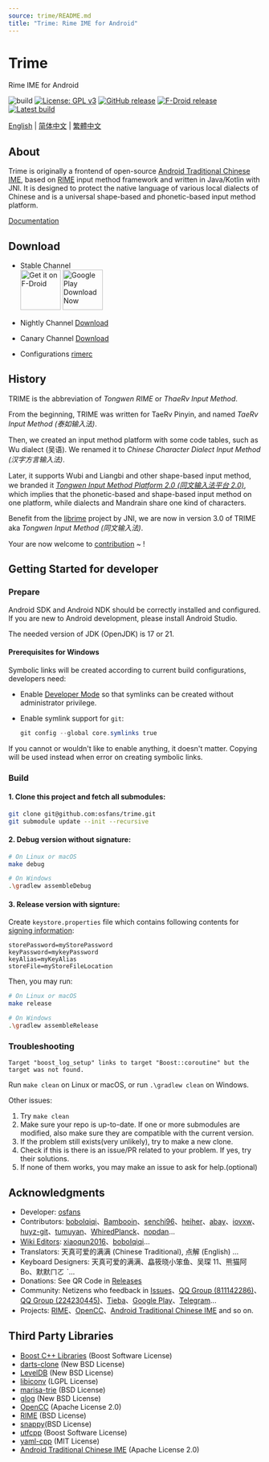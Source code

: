 ```yaml
---
source: trime/README.md
title: "Trime: Rime IME for Android"
---
```


<!--
SPDX-FileCopyrightText: 2015 - 2024 Rime community

SPDX-License-Identifier: GPL-3.0-or-later
-->

# Trime

Rime IME for Android

![build](https://github.com/osfans/trime/actions/workflows/commit-ci.yml/badge.svg?branch=develop)
[![License: GPL v3](https://img.shields.io/badge/License-GPL%20v3-blue.svg)](https://www.gnu.org/licenses/gpl-3.0)
[![GitHub release](https://img.shields.io/github/release/osfans/trime.svg)](https://github.com/osfans/trime/releases)
[![F-Droid release](https://img.shields.io/f-droid/v/com.osfans.trime.svg)](https://f-droid.org/packages/com.osfans.trime)
[![Latest build](https://img.shields.io/github/last-commit/osfans/trime.svg)](http://osfans.github.io/trime/)

[English](./index.en.md) | [简体中文](./index.md) | [繁體中文](./index.zh-Hant.md)

## About

Trime is originally a frontend of open-source [Android Traditional Chinese IME], based on [RIME] input method framework and written in Java/Kotlin with JNI. It is designed to protect the native language of various local dialects of Chinese and is a universal shape-based and phonetic-based input method platform.

[Documentation](https://github.com/osfans/trime/wiki)

## Download

- Stable Channel <br>
  [<img alt='Get it on F-Droid' src='https://fdroid.gitlab.io/artwork/badge/get-it-on.png' height='80px'/>](https://f-droid.org/packages/com.osfans.trime)
  [<img alt='Google Play Download Now' src='https://play.google.com/intl/en_us/badges/images/generic/en_badge_web_generic.png' height='80px'/>](https://play.google.com/store/apps/details?id=com.osfans.trime)

- Nightly Channel [Download](https://github.com/osfans/trime/releases/tag/nightly)

- Canary Channel [Download](https://github.com/osfans/trime/actions)

- Configurations [rimerc](https://github.com/Bambooin/rimerc)

## History

TRIME is the abbreviation of _Tongwen RIME_ or _ThaeRv Input Method_.

From the beginning, TRIME was written for TaeRv Pinyin, and named _TaeRv Input Method (泰如输入法)_.

Then, we created an input method platform with some code tables, such as Wu dialect (吴语). We renamed it to _Chinese Character Dialect Input Method (汉字方言输入法)_.

Later, it supports Wubi and Liangbi and other shape-based input method, we branded it [_Tongwen Input Method Platform 2.0 (同文输入法平台 2.0)_](https://github.com/osfans/trime-legacy), which implies that the phonetic-based and shape-based input method on one platform, while dialects and Mandrain share one kind of characters.

Benefit from the [librime](https://github.com/rime/librime) project by JNI, we are now in version 3.0 of TRIME aka _Tongwen Input Method (同文输入法)_.

Your are now welcome to [contribution](CONTRIBUTING.md) ~ !

## Getting Started for developer

### Prepare

Android SDK and Android NDK should be correctly installed and configured. If you are new to Android development, please install Android Studio.

The needed version of JDK (OpenJDK) is 17 or 21.

#### Prerequisites for Windows

Symbolic links will be created according to current build configurations, developers need:

- Enable [Developer Mode](https://learn.microsoft.com/en-us/windows/apps/get-started/enable-your-device-for-development) so that symlinks can be created without administrator privilege.

- Enable symlink support for `git`:

  ```powershell
  git config --global core.symlinks true
  ```

If you cannot or wouldn't like to enable anything, it doesn't matter. Copying will be used instead when error on creating symbolic links.

### Build

#### 1. Clone this project and fetch all submodules:

```sh
git clone git@github.com:osfans/trime.git
git submodule update --init --recursive
```

#### 2. Debug version without signature:

```sh
# On Linux or macOS
make debug

# On Windows
.\gradlew assembleDebug
```

#### 3. Release version with signture:

Create `keystore.properties` file which contains following contents for [signing information](https://developer.android.com/studio/publish/app-signing.html):

```gradle.properties
storePassword=myStorePassword
keyPassword=mykeyPassword
keyAlias=myKeyAlias
storeFile=myStoreFileLocation
```

Then, you may run:

```sh
# On Linux or macOS
make release

# On Windows
.\gradlew assembleRelease
```

### Troubleshooting

```
Target "boost_log_setup" links to target "Boost::coroutine" but the target was not found.
```

Run `make clean` on Linux or macOS, or run `.\gradlew clean` on Windows.

Other issues:

1. Try `make clean`
2. Make sure your repo is up-to-date. If one or more submodules are modified, also make sure they are compatible with the current version.
3. If the problem still exists(very unlikely), try to make a new clone.
4. Check if this is there is an issue/PR related to your problem. If yes, try their solutions.
5. If none of them works, you may make an issue to ask for help.(optional)

## Acknowledgments

- Developer: [osfans](https://github.com/osfans)
- Contributors: [boboIqiqi](https://github.com/boboIqiqi)、[Bambooin](https://github.com/Bambooin)、[senchi96](https://github.com/senchi96)、[heiher](https://github.com/heiher)、[abay](https://github.com/a342191555)、[iovxw](https://github.com/iovxw)、[huyz-git](https://github.com/huyz-git)、[tumuyan](https://github.com/tumuyan)、[WhiredPlanck](https://github.com/WhiredPlanck)、[nopdan](https://github.com/nopdan)...
- [Wiki Editors](https://github.com/osfans/trime/wiki): [xiaoqun2016](https://github.com/xiaoqun2016)、[boboIqiqi](https://github.com/boboIqiqi)...
- Translators: 天真可爱的满满 (Chinese Traditional), 点解 (English) ...
- Keyboard Designers: 天真可爱的满满、皛筱晓小笨鱼、吴琛 11、熊猫阿 Bo、默默ㄇㄛ ˋ...
- Donations: See QR Code in [Releases](https://github.com/osfans/trime/releases)
- Community: Netizens who feedback in [Issues](https://github.com/osfans/trime/issues)、[QQ Group (811142286)](https://jq.qq.com/?_wv=1027&k=AXdR80HN)、[QQ Group (224230445)](http://qm.qq.com/cgi-bin/qm/qr?_wv=1027&k=pg_q7UVumWYLq1Rk8kIAqkK1xGt64VnX&authKey=04m9l7OBO5H5vgrEL8IbpsmtnptWM60xy%2FUwYCfyvw9VcRhe8zRzAS1ezoemZdFr&noverify=0&group_code=224230445)、[Tieba](http://tieba.baidu.com/f?kw=rime)、[Google Play](https://play.google.com/store/apps/details?id=com.osfans.trime)、[Telegram](https://t.me/trime_dev)...
- Projects: [RIME]、[OpenCC]、[Android Traditional Chinese IME] and so on.

## Third Party Libraries

- [Boost C++ Libraries](https://www.boost.org/) (Boost Software License)
- [darts-clone](https://github.com/s-yata/darts-clone) (New BSD License)
- [LevelDB](https://github.com/google/leveldb) (New BSD License)
- [libiconv](https://www.gnu.org/software/libiconv/) (LGPL License)
- [marisa-trie](https://github.com/s-yata/marisa-trie) (BSD License)
- [glog](https://github.com/google/glog) (New BSD License)
- [OpenCC](https://github.com/BYVoid/OpenCC) (Apache License 2.0)
- [RIME](https://rime.im) (BSD License)
- [snappy](https://github.com/google/snappy)(BSD License)
- [utfcpp](https://github.com/nemtrif/utfcpp) (Boost Software License)
- [yaml-cpp](https://github.com/jbeder/yaml-cpp) (MIT License)
- [Android Traditional Chinese IME](https://code.google.com/p/android-traditional-chinese-ime/) (Apache License 2.0)

[Android Traditional Chinese IME]: https://code.google.com/p/android-traditional-chinese-ime/
[RIME]: http://rime.im
[OpenCC]: https://github.com/BYVoid/OpenCC
